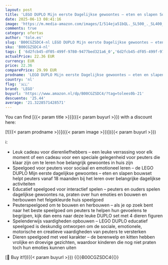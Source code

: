 ```yaml
---
layout: post
title: 'LEGO DUPLO Mijn eerste Dagelijkse gewoontes – eten en slapen Sociaal en Emotioneel Rollenspel Met 4 Dieren Figuren  Educatief Cadeau voor Peuters vanaf 1 5 Jaar 10414'
date: 2025-06-13 08:41:16
image: 'https://m.media-amazon.com/images/I/514eja51bQL._SL500_._SL400_.jpg'
comments: true
category: ofertas
author: 'tole.es'
slug: 'B00CGZSDC4-nl LEGO DUPLO Mijn eerste Dagelijkse gewoontes – eten en...'
sku: 'B00CGZSDC4-nl'
tags: [ '6d2fcb45-df05-499f-9780-9477bed321a6_0','6d2fcb45-df05-499f-9780-9477bed321a6_2601','6d2fcb45-df05-499f-9780-9477bed321a6_501','Arborist Merchandising Root','Bouw- & constructiespeelgoed','Bouwstenen & blokken','Educatief speelgoed','Montessori','Self Service','Sinterklaas','Special Features Stores','Speelgoed & spellen','lego','🇳🇱', ]
actualPrice: 22.36 EUR
currency: EUR
price: 22.36
comparePrice: 29.99 EUR
prodname: 'LEGO DUPLO Mijn eerste Dagelijkse gewoontes – eten en slapen Sociaal en Emotioneel Rollenspel Met 4 Dieren Figuren  Educatief Cadeau voor Peuters vanaf 1 5 Jaar 10414'
country: 'nl'
flag: '🇳🇱'
brand: 'LEGO'
buyurl: 'https://www.amazon.nl/dp/B00CGZSDC4/?tag=tolees0b-21'
descuento: '25.44'
average: '21.3228571428571'
---
```


You can find [{{< param title >}}]({{< param buyurl >}}) with a discount here:

[![{{< param prodname >}}]({{< param image >}})]({{< param buyurl >}})

ℹ️:

- Leuk cadeau voor dierenliefhebbers – een leuke verrassing voor elk moment of een cadeau voor een speciale gelegenheid voor peuters die klaar zijn om te leren hoe belangrijk gewoontes in huis zijn
- Speelgoed voor peuters voor sociaal en emotioneel leren – de LEGO DUPLO Mijn eerste dagelijkse gewoontes – eten en slapen bouwset helpt peuters vanaf 18 maanden bij het leren over belangrijke dagelijkse activiteiten
- Educatief speelgoed voor interactief spelen – peuters en ouders spelen dagelijkse gewoontes na, praten over hun emoties en bouwen en herbouwen het felgekleurde huis speelgoed
- Peuterspeelgoed om te bouwen en herbouwen – als je op zoek bent naar het beste speelgoed om peuters te helpen hun gevoelens te begrijpen, kijk dan eens naar deze leuke DUPLO set met 4 dieren figuren
- Spelenderwijs vaardigheden opbouwen – LEGO DUPLO educatief speelgoed is deskundig ontworpen om de sociale, emotionele, motorische en creatieve vaardigheden van peuters te versterken
- Dieren speelgoed met veel karakter – de berenwelp en kitten hebben vrolijke en droevige gezichten, waardoor kinderen die nog niet praten toch hun emoties kunnen uiten

[🛒 Buy it!!]({{< param buyurl >}})
{{<world>}}B00CGZSDC4{{</world>}}
